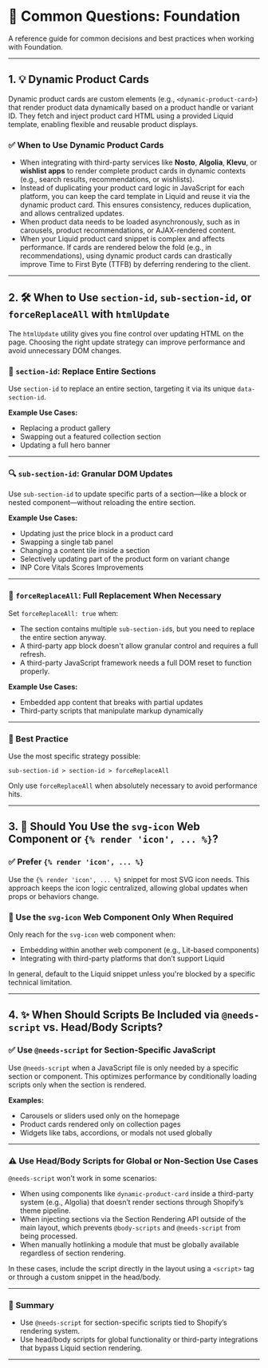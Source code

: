 <!--
⚠️ NOTE: This file is programmatically generated and will be updated automatically. Do not modify this file directly. Project-specific documentation should live elsewhere.
-->

# 📘 Common Questions: Foundation

A reference guide for common decisions and best practices when working with Foundation.

---

## 1. 💡 Dynamic Product Cards

Dynamic product cards are custom elements (e.g., `<dynamic-product-card>`) that render product data dynamically based on a product handle or variant ID. They fetch and inject product card HTML using a provided Liquid template, enabling flexible and reusable product displays.

### ✅ When to Use Dynamic Product Cards

- When integrating with third-party services like **Nosto**, **Algolia**, **Klevu**, or **wishlist apps** to render complete product cards in dynamic contexts (e.g., search results, recommendations, or wishlists).
- Instead of duplicating your product card logic in JavaScript for each platform, you can keep the card template in Liquid and reuse it via the dynamic product card. This ensures consistency, reduces duplication, and allows centralized updates.
- When product data needs to be loaded asynchronously, such as in carousels, product recommendations, or AJAX-rendered content.
- When your Liquid product card snippet is complex and affects performance. If cards are rendered below the fold (e.g., in recommendations), using dynamic product cards can drastically improve Time to First Byte (TTFB) by deferring rendering to the client.

---

## 2. 🛠️ When to Use `section-id`, `sub-section-id`, or `forceReplaceAll` with `htmlUpdate`

The `htmlUpdate` utility gives you fine control over updating HTML on the page. Choosing the right update strategy can improve performance and avoid unnecessary DOM changes.

### 🧩 `section-id`: Replace Entire Sections

Use `section-id` to replace an entire section, targeting it via its unique `data-section-id`.

**Example Use Cases:**

- Replacing a product gallery
- Swapping out a featured collection section
- Updating a full hero banner

---

### 🔍 `sub-section-id`: Granular DOM Updates

Use `sub-section-id` to update specific parts of a section—like a block or nested component—without reloading the entire section.

**Example Use Cases:**

- Updating just the price block in a product card
- Swapping a single tab panel
- Changing a content tile inside a section
- Selectively updating part of the product form on variant change
- INP Core Vitals Scores Improvements

---

### 🚨 `forceReplaceAll`: Full Replacement When Necessary

Set `forceReplaceAll: true` when:

- The section contains multiple `sub-section-id`s, but you need to replace the entire section anyway.
- A third-party app block doesn't allow granular control and requires a full refresh.
- A third-party JavaScript framework needs a full DOM reset to function properly.

**Example Use Cases:**

- Embedded app content that breaks with partial updates
- Third-party scripts that manipulate markup dynamically

---

### 🧠 Best Practice

Use the most specific strategy possible:

```text
sub-section-id > section-id > forceReplaceAll
```

Only use `forceReplaceAll` when absolutely necessary to avoid performance hits.

---

## 3. 🧩 Should You Use the `svg-icon` Web Component or `{% render 'icon', ... %}`?

### ✅ Prefer `{% render 'icon', ... %}`

Use the `{% render 'icon', ... %}` snippet for most SVG icon needs. This approach keeps the icon logic centralized, allowing global updates when props or behaviors change.

### 🔧 Use the `svg-icon` Web Component Only When Required

Only reach for the `svg-icon` web component when:

- Embedding within another web component (e.g., Lit-based components)
- Integrating with third-party platforms that don’t support Liquid

In general, default to the Liquid snippet unless you're blocked by a specific technical limitation.

---

## 4. ✨ When Should Scripts Be Included via `@needs-script` vs. Head/Body Scripts?

### ✅ Use `@needs-script` for Section-Specific JavaScript

Use `@needs-script` when a JavaScript file is only needed by a specific section or component. This optimizes performance by conditionally loading scripts only when the section is rendered.

**Examples:**

- Carousels or sliders used only on the homepage
- Product cards rendered only on collection pages
- Widgets like tabs, accordions, or modals not used globally

---

### ⚠️ Use Head/Body Scripts for Global or Non-Section Use Cases

`@needs-script` won’t work in some scenarios:

- When using components like `dynamic-product-card` inside a third-party system (e.g., Algolia) that doesn’t render sections through Shopify’s theme pipeline.
- When injecting sections via the Section Rendering API outside of the main layout, which prevents `@body-scripts` and `@needs-script` from being processed.
- When manually hotlinking a module that must be globally available regardless of section rendering.

In these cases, include the script directly in the layout using a `<script>` tag or through a custom snippet in the head/body.

---

### 🧠 Summary

- Use `@needs-script` for section-specific scripts tied to Shopify’s rendering system.
- Use head/body scripts for global functionality or third-party integrations that bypass Liquid section rendering.

---
